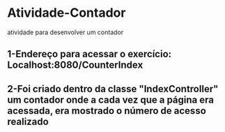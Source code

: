 # Atividade-Contador
atividade para desenvolver um contador

## 1-Endereço para acessar o exercício: Localhost:8080/CounterIndex
## 2-Foi criado dentro da classe "IndexController" um contador onde a cada vez que a página era acessada, era mostrado o número de acesso realizado
